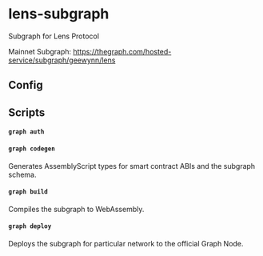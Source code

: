 # lens-subgraph

Subgraph for Lens Protocol


Mainnet Subgraph: https://thegraph.com/hosted-service/subgraph/geewynn/lens

## Config
## Scripts

#### `graph auth`

#### `graph codegen`

Generates AssemblyScript types for smart contract ABIs and the subgraph schema.

#### `graph build`

Compiles the subgraph to WebAssembly.

#### `graph deploy`

Deploys the subgraph for particular network to the official Graph Node.<br/>
